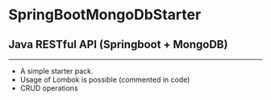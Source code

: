 # SpringBootMongoDbStarter


## Java RESTful API (Springboot + MongoDB)

-----------------------------------------

* A simple starter pack.
* Usage of Lombok is possible (commented in code)
* CRUD operations
